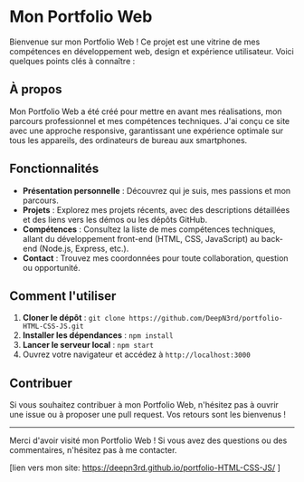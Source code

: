 # Mon Portfolio Web

Bienvenue sur mon Portfolio Web ! Ce projet est une vitrine de mes compétences en développement web, design et expérience utilisateur. Voici quelques points clés à connaître :

## À propos

Mon Portfolio Web a été créé pour mettre en avant mes réalisations, mon parcours professionnel et mes compétences techniques. J'ai conçu ce site avec une approche responsive, garantissant une expérience optimale sur tous les appareils, des ordinateurs de bureau aux smartphones.

## Fonctionnalités

- **Présentation personnelle** : Découvrez qui je suis, mes passions et mon parcours.
- **Projets** : Explorez mes projets récents, avec des descriptions détaillées et des liens vers les démos ou les dépôts GitHub.
- **Compétences** : Consultez la liste de mes compétences techniques, allant du développement front-end (HTML, CSS, JavaScript) au back-end (Node.js, Express, etc.).
- **Contact** : Trouvez mes coordonnées pour toute collaboration, question ou opportunité.

## Comment l'utiliser

1. **Cloner le dépôt** : `git clone https://github.com/DeepN3rd/portfolio-HTML-CSS-JS.git`
2. **Installer les dépendances** : `npm install`
3. **Lancer le serveur local** : `npm start`
4. Ouvrez votre navigateur et accédez à `http://localhost:3000`

## Contribuer

Si vous souhaitez contribuer à mon Portfolio Web, n'hésitez pas à ouvrir une issue ou à proposer une pull request. Vos retours sont les bienvenus !

---

Merci d'avoir visité mon Portfolio Web ! Si vous avez des questions ou des commentaires, n'hésitez pas à me contacter.

[lien vers mon site: https://deepn3rd.github.io/portfolio-HTML-CSS-JS/ ]


